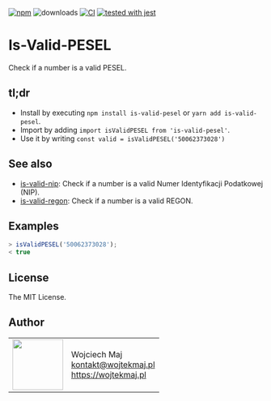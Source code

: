 [![npm](https://img.shields.io/npm/v/is-valid-pesel.svg)](https://www.npmjs.com/package/is-valid-pesel) ![downloads](https://img.shields.io/npm/dt/is-valid-pesel.svg) [![CI](https://github.com/wojtekmaj/is-valid-pesel/workflows/CI/badge.svg)](https://github.com/wojtekmaj/is-valid-pesel/actions) [![tested with jest](https://img.shields.io/badge/tested_with-jest-99424f.svg)](https://github.com/facebook/jest)

# Is-Valid-PESEL
Check if a number is a valid PESEL.

## tl;dr
* Install by executing `npm install is-valid-pesel` or `yarn add is-valid-pesel`.
* Import by adding `import isValidPESEL from 'is-valid-pesel'`.
* Use it by writing `const valid = isValidPESEL('50062373028')`

## See also

* [is-valid-nip](https://github.com/wojtekmaj/is-valid-nip): Check if a number is a valid Numer Identyfikacji Podatkowej (NIP).
* [is-valid-regon](https://github.com/wojtekmaj/is-valid-regon): Check if a number is a valid REGON.

## Examples

```js
> isValidPESEL('50062373028');
< true
```

## License

The MIT License.

## Author

<table>
  <tr>
    <td>
      <img src="https://github.com/wojtekmaj.png?s=100" width="100">
    </td>
    <td>
      Wojciech Maj<br />
      <a href="mailto:kontakt@wojtekmaj.pl">kontakt@wojtekmaj.pl</a><br />
      <a href="https://wojtekmaj.pl">https://wojtekmaj.pl</a>
    </td>
  </tr>
</table>
